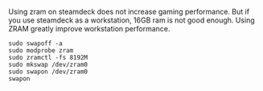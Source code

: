 Using zram on steamdeck does not increase gaming performance. But if you use steamdeck as a workstation, 16GB ram is not good enough. Using ZRAM greatly improve workstation performance.
```
sudo swapoff -a
sudo modprobe zram
sudo zramctl -fs 8192M
sudo mkswap /dev/zram0
sudo swapon /dev/zram0
swapon
```
